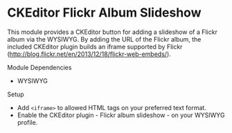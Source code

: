 # CKEditor Flickr Album Slideshow

This module provides a CKEditor button for adding a slideshow of a Flickr album via the WYSIWYG. By adding the URL of the Flickr album, the included CKEditor plugin builds an iframe supported by Flickr (http://blog.flickr.net/en/2013/12/18/flickr-web-embeds/).

Module Dependencies
* WYSIWYG

Setup
* Add `<iframe>` to allowed HTML tags on your preferred text format.
* Enable the CKEditor plugin - Flickr album slideshow - on your WYSIWYG profile.